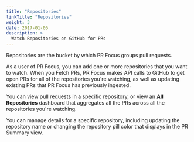 ```yaml
---
title: "Repositories"
linkTitle: "Repositories"
weight: 3
date: 2017-01-05
description: >
  Watch Repositories on GitHub for PRs
---
```


Repositories are the bucket by which PR Focus groups pull requests.

As a user of PR Focus, you can add one or more repositories that you want to watch. When you Fetch PRs, PR Focus makes API calls to GitHub to get open PRs for all of the repositories you're watching, as well as updating existing PRs that PR Focus has previously ingested.

You can view pull requests in a specific repository, or view an **All Repositories** dashboard that aggregates all the PRs across all the repositories you're watching.

You can manage details for a specific repository, including updating the repository name or changing the repository pill color that displays in the PR Summary view.
